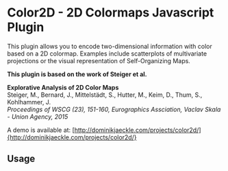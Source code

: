 # Color2D - 2D Colormaps Javascript Plugin
This plugin allows you to encode two-dimensional information with color based on a 2D colormap. Examples include scatterplots of multivariate projections or the visual representation of Self-Organizing Maps.

**This plugin is based on the work of Steiger et al.**

<b>Explorative Analysis of 2D Color Maps</b></br>
Steiger, M., Bernard, J., Mittelstädt, S., Hutter, M., Keim, D., Thum, S., Kohlhammer, J.</br>
<i>Proceedings of WSCG (23), 151-160, Eurographics Assciation, Vaclav Skala - Union Agency, 2015</i>

A demo is available at: [http://dominikjaeckle.com/projects/color2d/]{http://dominikjaeckle.com/projects/color2d/}

## Usage
